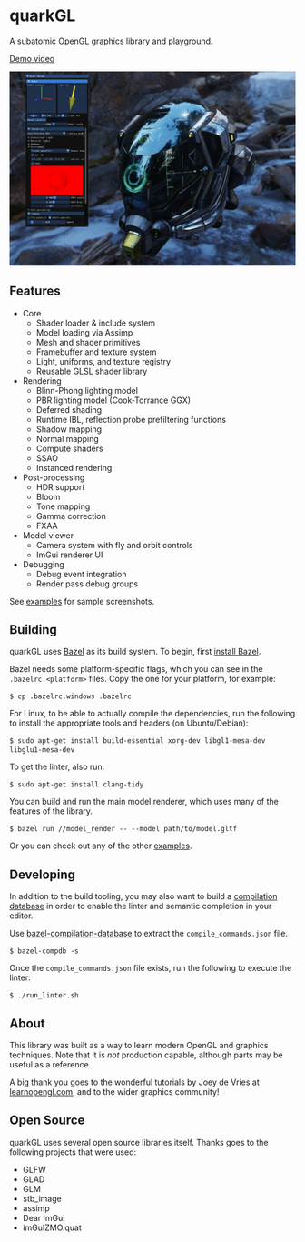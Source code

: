# quarkGL

A subatomic OpenGL graphics library and playground.

[Demo video](https://www.youtube.com/watch?v=rbC2D_ayePI&ab_channel=voithoz)

[![render preview](model_render/preview.png)](https://www.youtube.com/watch?v=rbC2D_ayePI&ab_channel=voithoz)

## Features

- Core
  - Shader loader & include system
  - Model loading via Assimp
  - Mesh and shader primitives
  - Framebuffer and texture system
  - Light, uniforms, and texture registry
  - Reusable GLSL shader library
- Rendering
  - Blinn-Phong lighting model
  - PBR lighting model (Cook-Torrance GGX)
  - Deferred shading
  - Runtime IBL, reflection probe prefiltering functions
  - Shadow mapping
  - Normal mapping
  - Compute shaders
  - SSAO
  - Instanced rendering
- Post-processing
  - HDR support
  - Bloom
  - Tone mapping
  - Gamma correction
  - FXAA
- Model viewer
  - Camera system with fly and orbit controls
  - ImGui renderer UI
- Debugging
  - Debug event integration
  - Render pass debug groups

See [examples](examples/) for sample screenshots.

## Building

quarkGL uses [Bazel](https://bazel.build/) as its build system. To begin, first
[install Bazel](https://docs.bazel.build/install.html).

Bazel needs some platform-specific flags, which you can see in the
`.bazelrc.<platform>` files. Copy the one for your platform, for example:

```
$ cp .bazelrc.windows .bazelrc
```

For Linux, to be able to actually compile the dependencies, run the following to
install the appropriate tools and headers (on Ubuntu/Debian):

```
$ sudo apt-get install build-essential xorg-dev libgl1-mesa-dev libglu1-mesa-dev
```

To get the linter, also run:

```
$ sudo apt-get install clang-tidy
```

You can build and run the main model renderer, which uses many of the features
of the library.

```
$ bazel run //model_render -- --model path/to/model.gltf
```

Or you can check out any of the other [examples](examples/).

## Developing

In addition to the build tooling, you may also want to build a
[compilation database](http://clang.llvm.org/docs/JSONCompilationDatabase.html)
in order to enable the linter and semantic completion in your editor.

Use
[bazel-compilation-database](https://github.com/grailbio/bazel-compilation-database)
to extract the `compile_commands.json` file.

```
$ bazel-compdb -s
```

Once the `compile_commands.json` file exists, run the following to execute the
linter:

```
$ ./run_linter.sh
```

## About

This library was built as a way to learn modern OpenGL and graphics techniques.
Note that it is _not_ production capable, although parts may be useful as a
reference.

A big thank you goes to the wonderful tutorials by Joey de Vries at
[learnopengl.com](https://learnopengl.com), and to the wider graphics community!

## Open Source

quarkGL uses several open source libraries itself. Thanks goes to the following
projects that were used:

- GLFW
- GLAD
- GLM
- stb_image
- assimp
- Dear ImGui
- imGuIZMO.quat
